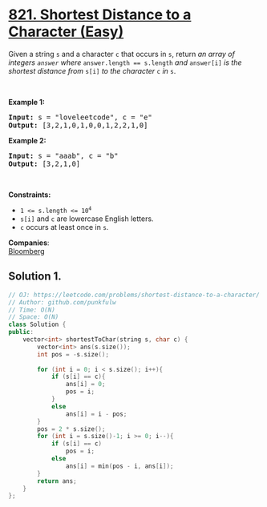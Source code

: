 # [821. Shortest Distance to a Character (Easy)](https://leetcode.com/problems/shortest-distance-to-a-character/)

<p>Given a string <code>s</code> and a character <code>c</code> that occurs in <code>s</code>, return <em>an array of integers <code>answer</code> where</em> <code>answer.length == s.length</code> <em>and</em> <code>answer[i]</code> <em>is the shortest distance from</em> <code>s[i]</code> <em>to the character</em> <code>c</code> <em>in</em> <code>s</code>.</p>

<p>&nbsp;</p>
<p><strong>Example 1:</strong></p>
<pre><strong>Input:</strong> s = "loveleetcode", c = "e"
<strong>Output:</strong> [3,2,1,0,1,0,0,1,2,2,1,0]
</pre><p><strong>Example 2:</strong></p>
<pre><strong>Input:</strong> s = "aaab", c = "b"
<strong>Output:</strong> [3,2,1,0]
</pre>
<p>&nbsp;</p>
<p><strong>Constraints:</strong></p>

<ul>
	<li><code>1 &lt;= s.length &lt;= 10<sup>4</sup></code></li>
	<li><code>s[i]</code> and <code>c</code> are lowercase English letters.</li>
	<li><code>c</code> occurs at least once in <code>s</code>.</li>
</ul>

**Companies**:  
[Bloomberg](https://leetcode.com/company/bloomberg)

## Solution 1.

```cpp
// OJ: https://leetcode.com/problems/shortest-distance-to-a-character/
// Author: github.com/punkfulw
// Time: O(N)
// Space: O(N)
class Solution {
public:
    vector<int> shortestToChar(string s, char c) {
        vector<int> ans(s.size());
        int pos = -s.size();
        
        for (int i = 0; i < s.size(); i++){
            if (s[i] == c){
                ans[i] = 0;
                pos = i;
            }
            else
                ans[i] = i - pos; 
        }
        pos = 2 * s.size();
        for (int i = s.size()-1; i >= 0; i--){
            if (s[i] == c)
                pos = i;
            else
                ans[i] = min(pos - i, ans[i]);  
        }
        return ans;
    }
};
```
